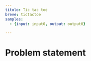 ```yaml
---
titolo: Tic tac toe
breve: tictactoe
samples:
  - {input: input0, output: output0}

---
```


# Problem statement
